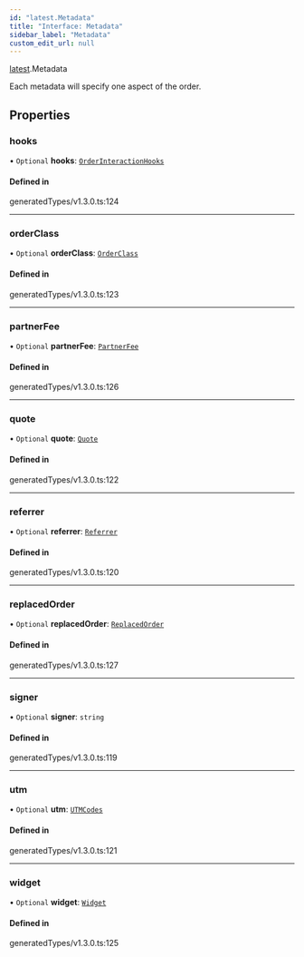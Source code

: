 ```yaml
---
id: "latest.Metadata"
title: "Interface: Metadata"
sidebar_label: "Metadata"
custom_edit_url: null
---
```


[latest](../namespaces/latest.md).Metadata

Each metadata will specify one aspect of the order.

## Properties

### hooks

• `Optional` **hooks**: [`OrderInteractionHooks`](latest.OrderInteractionHooks.md)

#### Defined in

generatedTypes/v1.3.0.ts:124

___

### orderClass

• `Optional` **orderClass**: [`OrderClass`](latest.OrderClass.md)

#### Defined in

generatedTypes/v1.3.0.ts:123

___

### partnerFee

• `Optional` **partnerFee**: [`PartnerFee`](latest.PartnerFee.md)

#### Defined in

generatedTypes/v1.3.0.ts:126

___

### quote

• `Optional` **quote**: [`Quote`](latest.Quote.md)

#### Defined in

generatedTypes/v1.3.0.ts:122

___

### referrer

• `Optional` **referrer**: [`Referrer`](latest.Referrer.md)

#### Defined in

generatedTypes/v1.3.0.ts:120

___

### replacedOrder

• `Optional` **replacedOrder**: [`ReplacedOrder`](latest.ReplacedOrder.md)

#### Defined in

generatedTypes/v1.3.0.ts:127

___

### signer

• `Optional` **signer**: `string`

#### Defined in

generatedTypes/v1.3.0.ts:119

___

### utm

• `Optional` **utm**: [`UTMCodes`](latest.UTMCodes.md)

#### Defined in

generatedTypes/v1.3.0.ts:121

___

### widget

• `Optional` **widget**: [`Widget`](latest.Widget.md)

#### Defined in

generatedTypes/v1.3.0.ts:125
